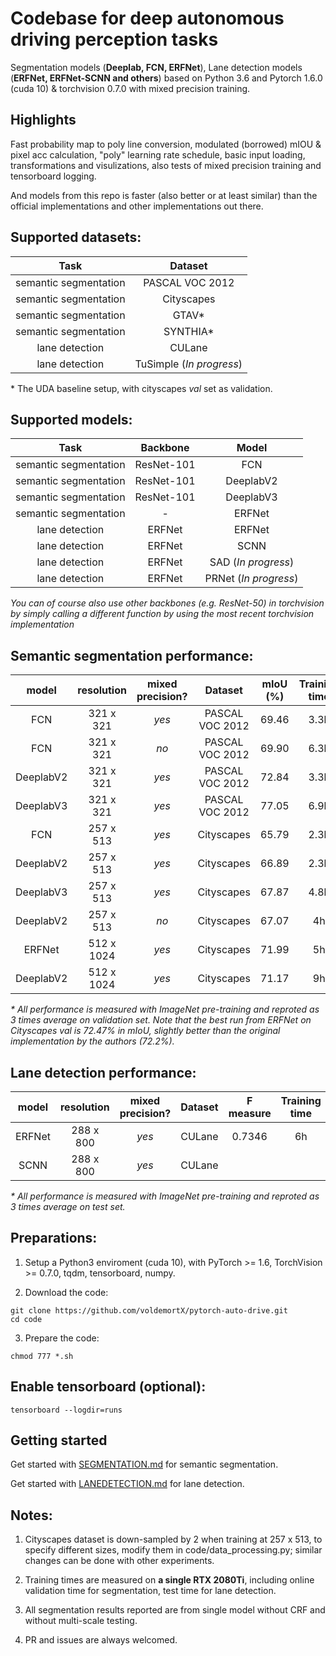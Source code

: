 # Codebase for deep autonomous driving perception tasks

Segmentation models (**Deeplab, FCN, ERFNet**), Lane detection models (**ERFNet, ERFNet-SCNN and others**) based on Python 3.6 and Pytorch 1.6.0 (cuda 10) & torchvision 0.7.0 with mixed precision training.

## Highlights

Fast probability map to poly line conversion, modulated (borrowed) mIOU & pixel acc calculation, "poly" learning rate schedule, basic input loading, transformations and visulizations, also tests of mixed precision training and tensorboard logging.

And models from this repo is faster (also better or at least similar) than the official implementations and other implementations out there.

## Supported datasets: 

| Task | Dataset |
| :---: | :---: |
| semantic segmentation | PASCAL VOC 2012 |
| semantic segmentation | Cityscapes |
| semantic segmentation | GTAV* |
| semantic segmentation | SYNTHIA* |
| lane detection | CULane |
| lane detection | TuSimple (*In progress*) |

\* The UDA baseline setup, with cityscapes *val* set as validation.

## Supported models:

| Task | Backbone | Model |
| :---: | :---: | :---: |
| semantic segmentation | ResNet-101 | FCN |
| semantic segmentation | ResNet-101 | DeeplabV2 |
| semantic segmentation | ResNet-101 | DeeplabV3 |
| semantic segmentation | - | ERFNet |
| lane detection | ERFNet | ERFNet |
| lane detection | ERFNet | SCNN |
| lane detection | ERFNet | SAD (*In progress*) |
| lane detection | ERFNet | PRNet (*In progress*) |

*You can of course also use other backbones (e.g. ResNet-50) in torchvision by simply calling a different function by using the most recent torchvision implementation*

## Semantic segmentation performance:

| model | resolution | mixed precision? | Dataset | mIoU (%) | Training time |
| :---: | :---: | :---: | :---: | :---: | :---: |
| FCN | 321 x 321 | *yes* | PASCAL VOC 2012 | 69.46 | 3.3h |
| FCN | 321 x 321 | *no* | PASCAL VOC 2012 | 69.90 | 6.3h |
| DeeplabV2 | 321 x 321 | *yes* | PASCAL VOC 2012 | 72.84 | 3.3h |
| DeeplabV3 | 321 x 321 | *yes* | PASCAL VOC 2012 | 77.05 | 6.9h |
| FCN | 257 x 513 | *yes* | Cityscapes | 65.79 | 2.3h |
| DeeplabV2 | 257 x 513 | *yes* | Cityscapes | 66.89 | 2.3h |
| DeeplabV3 | 257 x 513 | *yes* | Cityscapes | 67.87 | 4.8h |
| DeeplabV2 | 257 x 513 | *no* | Cityscapes | 67.07 | 4h |
| ERFNet| 512 x 1024 | *yes* | Cityscapes | 71.99 | 5h |
| DeeplabV2 | 512 x 1024 | *yes* | Cityscapes | 71.17 | 9h |

*\* All performance is measured with ImageNet pre-training and reproted as 3 times average on validation set. Note that the best run from ERFNet on Cityscapes val is 72.47% in mIoU, slightly better than the original implementation by the authors (72.2%).*

## Lane detection performance:

| model | resolution | mixed precision? | Dataset | F measure | Training time |
| :---: | :---: | :---: | :---: | :---: | :---: |
| ERFNet | 288 x 800 | *yes* | CULane | 0.7346 | 6h |
| SCNN | 288 x 800 | *yes* | CULane |  |  |


*\* All performance is measured with ImageNet pre-training and reproted as 3 times average on test set.*

## Preparations:

1. Setup a Python3 enviroment (cuda 10), with PyTorch >= 1.6, TorchVision >= 0.7.0, tqdm, tensorboard, numpy.

2. Download the code:
   
```
git clone https://github.com/voldemortX/pytorch-auto-drive.git
cd code
```

3. Prepare the code:

```
chmod 777 *.sh
```

## Enable tensorboard (optional):

```
tensorboard --logdir=runs
```

## Getting started

Get started with [SEGMENTATION.md](SEGMENTATION.md) for semantic segmentation.

Get started with [LANEDETECTION.md](LANEDETECTION.md) for lane detection.

## Notes:

1. Cityscapes dataset is down-sampled by 2 when training at 257 x 513, to specify different sizes, modify them in code/data_processing.py; similar changes can be done with other experiments.

2. Training times are measured on **a single RTX 2080Ti**, including online validation time for segmentation, test time for lane detection.

3. All segmentation results reported are from single model without CRF and without multi-scale testing.

4. PR and issues are always welcomed.
